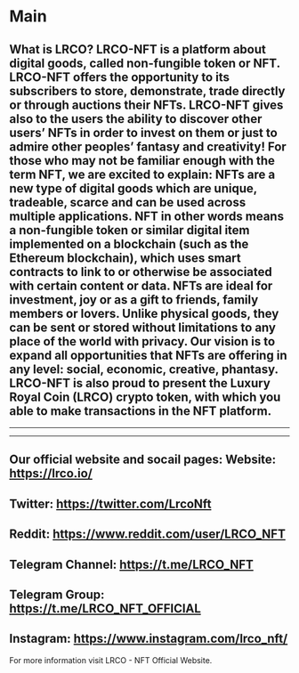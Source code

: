 # Main
What is LRCO?
LRCO-NFT is a platform about digital goods, called non-fungible token or NFT. 
LRCO-NFT offers the opportunity to its subscribers to store, demonstrate, trade directly or through auctions their NFTs.
LRCO-NFT gives also to the users the ability to discover other users’ NFTs in order to invest on them or just to admire other peoples’ fantasy and creativity!
For those who may not be familiar enough with the term NFT, we are excited to explain: NFTs are a new type of digital goods which are unique, tradeable, scarce and can be used across multiple applications. NFT in other words means a non-fungible token or similar digital item implemented on a blockchain (such as the Ethereum blockchain), which uses smart contracts to link to or otherwise be associated with certain content or data.
NFTs are ideal for investment, joy or as a gift to friends, family members or lovers. Unlike physical goods, they can be sent or stored without limitations to any place of the world with privacy.
Our vision is to expand all opportunities that NFTs are offering in any level: social, economic, creative, phantasy.
LRCO-NFT is also proud to present the Luxury Royal Coin (LRCO) crypto token, with which you able to make transactions in the NFT platform.
------------------------------------
--------------------------
---------------
Our official website and socail pages:
Website: https://lrco.io/
---
Twitter: https://twitter.com/LrcoNft
---
Reddit: https://www.reddit.com/user/LRCO_NFT
---
Telegram Channel: https://t.me/LRCO_NFT
---
Telegram Group: https://t.me/LRCO_NFT_OFFICIAL
---
Instagram: https://www.instagram.com/lrco_nft/
---

For more information visit LRCO - NFT Official Website.
